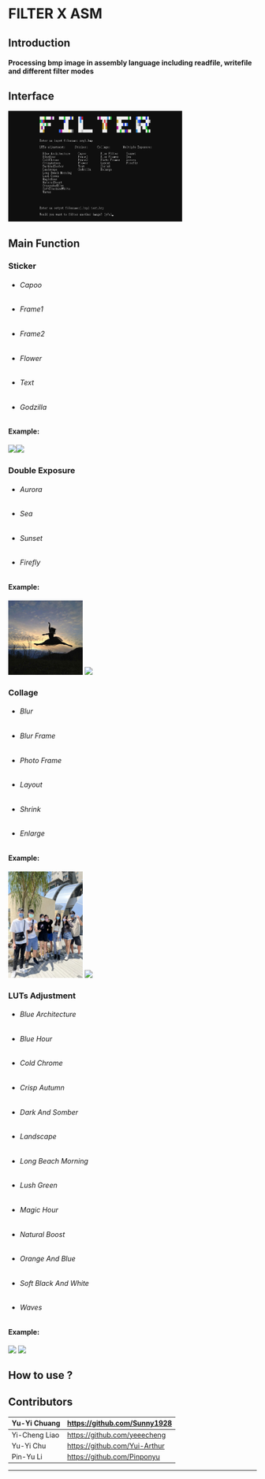 # FILTER X ASM


## Introduction

#### Processing bmp image in assembly language including readfile, writefile and different filter modes

## Interface 

<img src=https://github.com/Sunny1928/FILTERXASM/blob/main/Project4/demo/interface.png  width=70% />

## Main Function 

### Sticker

* ###### Capoo
* ###### Frame1
* ###### Frame2
* ###### Flower
* ###### Text
* ###### Godzilla

#### Example:
<img src=https://github.com/Sunny1928/FILTERXASM/blob/main/Project4/demo/2.bmp  width=30% /><img src=https://github.com/Sunny1928/FILTERXASM/blob/main/Project4/demo/2_a.bmp  width=30% />


### Double Exposure 

* ###### Aurora
* ###### Sea
* ###### Sunset
* ###### Firefly

#### Example:
<img src=https://github.com/Sunny1928/FILTERXASM/blob/main/Project4/demo/4.bmp  width=30% />
<img src=https://github.com/Sunny1928/FILTERXASM/blob/main/Project4/demo/4_a.bmp  width=30% />

### Collage

* ###### Blur
* ###### Blur Frame
* ###### Photo Frame
* ###### Layout
* ###### Shrink
* ###### Enlarge

#### Example:
<img src=https://github.com/Sunny1928/FILTERXASM/blob/main/Project4/demo/3.bmp  width=30% />
<img src=https://github.com/Sunny1928/FILTERXASM/blob/main/Project4/demo/3_a.bmp  width=30% />

### LUTs Adjustment

* ###### Blue Architecture
* ###### Blue Hour
* ###### Cold Chrome
* ###### Crisp Autumn
* ###### Dark And Somber
* ###### Landscape
* ###### Long Beach Morning
* ###### Lush Green
* ###### Magic Hour
* ###### Natural Boost
* ###### Orange And Blue
* ###### Soft Black And White
* ###### Waves

#### Example:
<img src=https://github.com/Sunny1928/FILTERXASM/blob/main/Project4/demo/1.bmp  width=30% />
<img src=https://github.com/Sunny1928/FILTERXASM/blob/main/Project4/demo/1_a.bmp  width=30% />

## How to use ?




## Contributors

|Yu-Yi Chuang | https://github.com/Sunny1928|
| :-----|:-----|
|Yi-Cheng Liao |https://github.com/yeeecheng| 
|Yu-Yi Chu | https://github.com/Yui-Arthur|
|Pin-Yu Li |https://github.com/Pinponyu|

***
